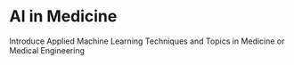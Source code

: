 # AI in Medicine
Introduce Applied Machine Learning Techniques and Topics in Medicine or Medical Engineering
